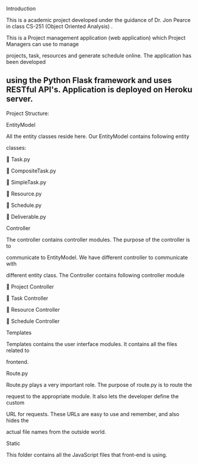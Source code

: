 Introduction

This is a academic project developed under the guidance of Dr. Jon Pearce in class CS-251 (Object Oriented Analysis) .

This is a Project management application (web application) which Project Managers can use to manage 

projects, task, resources and generate schedule online. The application has been developed 

using the Python Flask framework and uses RESTful API's. Application is deployed on Heroku server.
---------------------------------------------------------------------------------------------------

Project Structure:

EntityModel

All the entity classes reside here. Our EntityModel contains following entity 

classes:

 Task.py

 CompositeTask.py

 SimpleTask.py

 Resource.py

 Schedule.py

 Deliverable.py

Controller

The controller contains controller modules. The purpose of the controller is to 

communicate to EntityModel. We have different controller to communicate with 

different entity class. The Controller contains following controller module

 Project Controller

 Task Controller

 Resource Controller

 Schedule Controller

Templates

Templates contains the user interface modules. It contains all the files related to 

frontend.

Route.py

Route.py plays a very important role. The purpose of route.py is to route the 

request to the appropriate module. It also lets the developer define the custom 

URL for requests. These URLs are easy to use and remember, and also hides the 

actual file names from the outside world.

Static

This folder contains all the JavaScript files that front-end is using. 